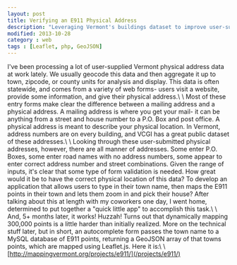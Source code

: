```yaml
---
layout: post
title: Verifying an E911 Physical Address
description: "Leveraging Vermont's buildings dataset to improve user-submitted address data."
modified: 2013-10-28
category : web
tags : [Leaflet, php, GeoJSON]
---
```


I've been processing a lot of user-supplied Vermont physical address data at work lately. We usually geocode this data and then aggregate it up to town, zipcode, or county units for analysis and display. This data is often statewide, and comes from a variety of web forms- users visit a website, provide some information, and give their physical address.\\
\\
Most of these entry forms make clear the difference between a mailing address and a physical address. A mailing address is where you get your mail- it can be anything from a street and house number to a P.O. Box and post office. A physical address is meant to describe your physical location. In Vermont, address numbers are on every building, and VCGI has a great public dataset of these addresses.\\
\\
Looking through these user-submitted physical addresses, however, there are all manner of addresses. Some enter P.O. Boxes, some enter road names with no address numbers, some appear to enter correct address number and street combinations. Given the range of inputs, it's clear that some type of form validation is needed. How great would it be to have the correct physical location of this data? To develop an application that allows users to type in their town name, then maps the E911 points in their town and lets them zoom in and pick their house? After talking about this at length with my coworkers one day, I went home, determined to put together a "quick little app" to accomplish this task.\\
\\
And, 5+ months later, it works! Huzzah! Turns out that dynamically mapping 300,000 points is a little harder than initially realized. More on the technical stuff later, but in short, an autocomplete form passes the town name to a MySQL database of E911 points, returning a GeoJSON array of that towns points, which are mapped using Leaflet.js. Here it is:\\
\\
[http://mappingvermont.org/projects/e911/](/projects/e911/)
